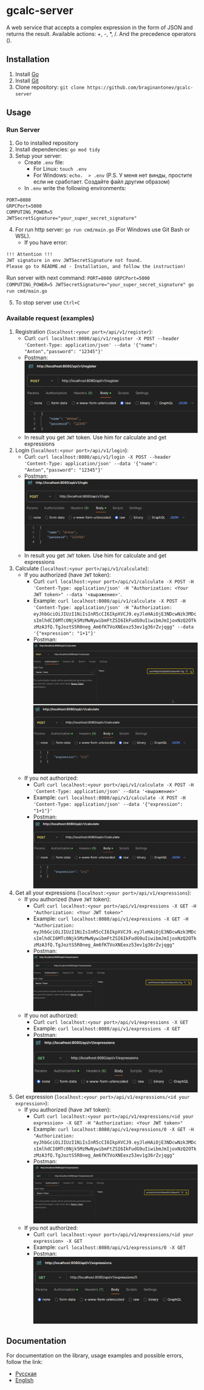 # gcalc-server
A web service that accepts a complex expression in the form of JSON and returns the result. Available actions: +, -, *, /. And the precedence operators ().

## Installation
1. Install [Go](https://go.dev/doc/install)
2. Install [Git](https://git-scm.com/book/en/v2/Getting-Started-Installing-Git)
3. Clone repository: ```git clone https://github.com/braginantonev/gcalc-server```

## Usage
### Run Server
1. Go to installed repository
2. Install dependencies: ```go mod tidy```
3. Setup your server:
   - Create ```.env``` file: 
     * For Linux: ```touch .env```
     * For Windows: ```echo.  > .env``` (P.S. У меня нет винды, простите если не сработает. Создайте файл другим образом)
   - In ```.env``` write the following environments: 
``` .env
PORT=8080
GRPCPort=5000
COMPUTING_POWER=5
JWTSecretSignature="your_super_secret_signature"
```
4. For run http server: ```go run cmd/main.go``` (For Windows use Git Bash or WSL).
   * If you have error:
```
!!! Attention !!!
JWT signature in env JWTSecretSignature not found.
Please go to README.md - Installation, and follow the instruction!
```
   Run server with next command: ``` PORT=8080 GRPCPort=5000 COMPUTING_POWER=5 JWTSecretSignature="your_super_secret_signature" go run cmd/main.go ```

5. To stop server use ```Ctrl+C```

### Available request (examples)
1. Registration (```localhost:<your port>/api/v1/register```):
   * Curl: ```curl localhost:8080/api/v1/register -X POST --header 'Content-Type: application/json' --data '{"name": "Anton","password": "12345"}'```
   * Postman: ![](./docs/screens/regestration_example.png)
   * In result you get ```JWT``` token. Use him for calculate and get expressions
2. Login (```localhost:<your port>/api/v1/login```): 
   * Curl: ```curl localhost:8080/api/v1/login -X POST --header 'Content-Type: application/json' --data '{"name": "Anton","password": "12345"}'```
   * Postman: ![](./docs/screens/login_example.png)
   * In result you get ```JWT``` token. Use him for calculate and get expressions
3. Calculate (```localhost:<your port>/api/v1/calculate```):
   * If you authorized (have ```JWT``` token):
      - Curl: ```curl localhost:<your port>/api/v1/calculate -X POST -H 'Content-Type: application/json' -H "Authorization: <Your JWT token>" --data '<выражение>'```. 
      - Example: ```curl localhost:8080/api/v1/calculate -X POST -H 'Content-Type: application/json' -H "Authorization: eyJhbGciOiJIUzI1NiIsInR5cCI6IkpXVCJ9.eyJleHAiOjE3NDcwNzk3MDcsImlhdCI6MTc0Njk5MzMwNywibmFtZSI6IkFudG9uIiwibmJmIjoxNzQ2OTkzMzA3fQ.TgJoztS5R0neg_Am6fKTVoXNEexz53ev1g36rZvjqgg" --data '{"expression": "1+1"}'```
      - Postman: ![](./docs/screens/calculate_jwt_example.png) ![](./docs/screens/calculate_example.png)
   * If you not authorized:
      - Curl: ```curl localhost:<your port>/api/v1/calculate -X POST -H 'Content-Type: application/json' --data '<выражение>'```
      - Example: ```curl localhost:8080/api/v1/calculate -X POST -H 'Content-Type: application/json' --data '{"expression": "1+1"}'```
      - Postman: ![](./docs/screens/calculate_example.png)
4. Get all your expressions (```localhost:<your port>/api/v1/expressions```):
   * If you authorized (have ```JWT``` token):
      - Curl: ```curl localhost:<your port>/api/v1/expressions -X GET -H "Authorization: <Your JWT token>"```
      - Example: ```curl localhost:8080/api/v1/expressions -X GET -H "Authorization: eyJhbGciOiJIUzI1NiIsInR5cCI6IkpXVCJ9.eyJleHAiOjE3NDcwNzk3MDcsImlhdCI6MTc0Njk5MzMwNywibmFtZSI6IkFudG9uIiwibmJmIjoxNzQ2OTkzMzA3fQ.TgJoztS5R0neg_Am6fKTVoXNEexz53ev1g36rZvjqgg"```
      - Postman: ![](./docs/screens/expressions_jwt_example.png)
   * If you not authorized:
      - Curl: ```curl localhost:<your port>/api/v1/expressions -X GET```
      - Example: ```curl localhost:8080/api/v1/expressions -X GET```
      - Postman: ![](./docs/screens/expressions_example.png)
5. Get expression (```localhost:<your port>/api/v1/expressions/<id your expression>```):
   * If you authorized (have ```JWT``` token):
      - Curl: ```curl localhost:<your port>/api/v1/expressions/<id your expression> -X GET -H "Authorization: <Your JWT token>"```
      - Example: ```curl localhost:8080/api/v1/expressions/0 -X GET -H "Authorization: eyJhbGciOiJIUzI1NiIsInR5cCI6IkpXVCJ9.eyJleHAiOjE3NDcwNzk3MDcsImlhdCI6MTc0Njk5MzMwNywibmFtZSI6IkFudG9uIiwibmJmIjoxNzQ2OTkzMzA3fQ.TgJoztS5R0neg_Am6fKTVoXNEexz53ev1g36rZvjqgg"```
      - Postman: ![](./docs/screens/expression_jwt_example.png)
   * If you not authorized:
      - Curl: ```curl localhost:<your port>/api/v1/expressions/<id your expression> -X GET```
      - Example: ```curl localhost:8080/api/v1/expressions/0 -X GET```
      - Postman: ![](./docs/screens/expression_example.png) 

## Documentation
For documentation on the library, usage examples and possible errors, follow the link: 
* [Русская](https://github.com/Antibrag/gcalc-server/blob/main/docs/ru/index.md)
* [English](https://github.com/Antibrag/gcalc-server/blob/main/docs/en/index.md)

